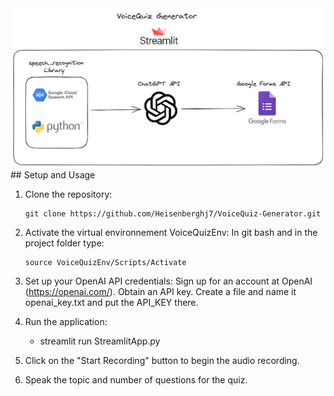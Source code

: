 <img src="Architecture.png">
## Setup and Usage

1. Clone the repository:

   ```shell
   git clone https://github.com/Heisenberghj7/VoiceQuiz-Generator.git
2. Activate the virtual environnement VoiceQuizEnv: In git bash and in the project folder type: 
   ```shell
   source VoiceQuizEnv/Scripts/Activate
3. Set up your OpenAI API credentials: Sign up for an account at OpenAI (https://openai.com/). Obtain an API key.
   Create a file and name it openai_key.txt and put the API_KEY there.
4. Run the application:
   - streamlit run StreamlitApp.py
5. Click on the "Start Recording" button to begin the audio recording.
6. Speak the topic and number of questions for the quiz.